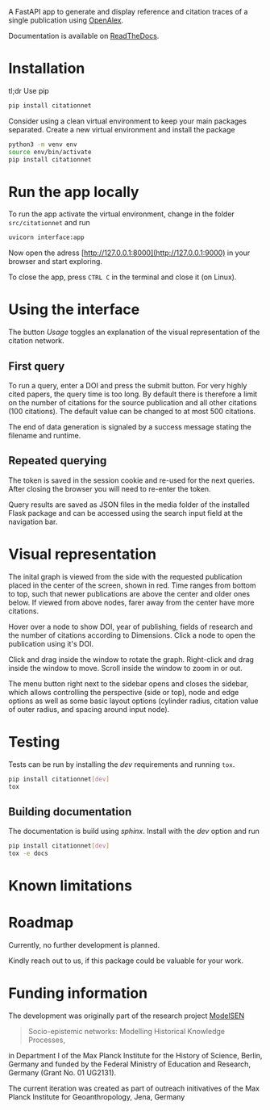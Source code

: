 A FastAPI app to generate and display reference and citation traces of a single publication
using [OpenAlex](https://openalex.org/).

Documentation is available on [ReadTheDocs](https://citationnet.readthedocs.io/).

# Installation

tl;dr Use pip

~~~bash
pip install citationnet
~~~

Consider using a clean virtual environment to keep your main packages separated.
Create a new virtual environment and install the package

~~~bash
python3 -m venv env
source env/bin/activate
pip install citationnet
~~~

# Run the app locally

To run the app activate the virtual environment, change in the folder `src/citationnet` and run
~~~bash
uvicorn interface:app
~~~

Now open the adress [http://127.0.0.1:8000](http://127.0.0.1:9000) in your browser and start exploring.

To close the app, press `CTRL C` in the terminal and close it (on Linux).

# Using the interface

The button _Usage_ toggles an explanation of the visual representation of the citation network.

## First query

To run a query, enter a DOI and press the submit button. For very highly cited papers, the query time is too long. By default there is therefore a limit on the number of citations for the source publication and all other citations (100 citations). The default value can be changed to at most 500 citations.

The end of data generation is signaled by a success message stating the filename and runtime.

## Repeated querying

The token is saved in the session cookie and re-used for the next queries. After closing the browser you will need to re-enter the token.

Query results are saved as JSON files in the media folder of the installed Flask package and can be accessed using the
search input field at the navigation bar.

# Visual representation

The inital graph is viewed from the side with the requested publication placed in the center of the screen, shown in red. Time ranges from bottom to top, such that newer publications are above the center and older ones below. If viewed from above nodes, farer away from the center have more citations.

Hover over a node to show DOI, year of publishing, fields of research and the number of citations according to Dimensions. Click a node to open the publication using it's DOI.

Click and drag inside the window to rotate the graph. Right-click and drag inside the window to move. Scroll inside the window to zoom in or out.

The menu button right next to the sidebar opens and closes the sidebar, which allows controlling the perspective (side or top), node and edge options as well as some basic layout options (cylinder radius, citation value of outer radius, and spacing around input node).

# Testing

Tests can be run by installing the _dev_ requirements and running `tox`.

~~~bash
pip install citationnet[dev]
tox
~~~

## Building documentation

The documentation is build using _sphinx_. Install with the _dev_ option and run

~~~bash
pip install citationnet[dev]
tox -e docs
~~~

# Known limitations

# Roadmap

Currently, no further development is planned.

Kindly reach out to us, if this package could be valuable for your work. 

# Funding information

The development was originally part of the research project [ModelSEN](https://modelsen.gea.mpg.de)

> Socio-epistemic networks: Modelling Historical Knowledge Processes,

in Department I of the Max Planck Institute for the History of Science, Berlin, Germany
and funded by the Federal Ministry of Education and Research, Germany (Grant No. 01 UG2131).

The current iteration was created as part of outreach initivatives of the Max Planck Institute for Geoanthropology, Jena, Germany
